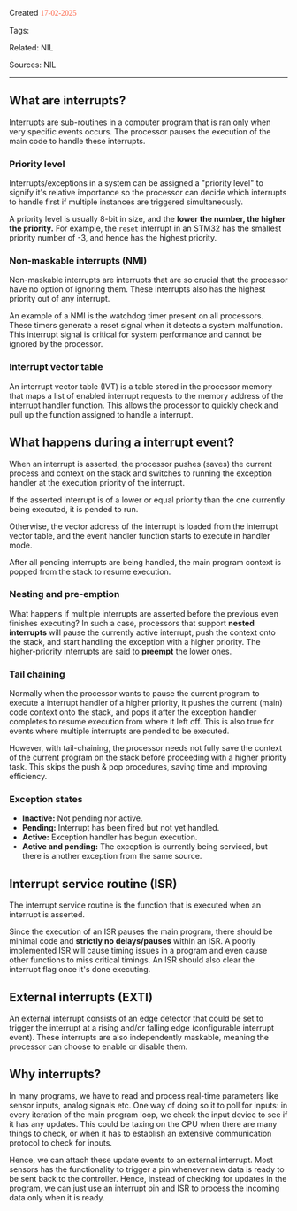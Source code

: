 
Created <font style="color:tomato; font-family:Consolas;">17-02-2025</font>

Tags: 

Related: NIL

Sources: NIL

****

## What are interrupts?

Interrupts are sub-routines in a computer program that is ran only when very specific events occurs. The processor pauses the execution of the main code to handle these interrupts.

### Priority level

Interrupts/exceptions in a system can be assigned a "priority level" to signify it's relative importance so the processor can decide which interrupts to handle first if multiple instances are triggered simultaneously.

A priority level is usually 8-bit in size, and the **lower the number, the higher the priority.** For example, the `reset` interrupt in an STM32 has the smallest priority number of -3, and hence has the highest priority.

### Non-maskable interrupts (NMI)

Non-maskable interrupts are interrupts that are so crucial that the processor have no option of ignoring them. These interrupts also has the highest priority out of any interrupt.

An example of a NMI is the watchdog timer present on all processors. These timers generate a reset signal when it detects a system malfunction. This interrupt signal is critical for system performance and cannot be ignored by the processor.

### Interrupt vector table

An interrupt vector table (IVT) is a table stored in the processor memory that maps a list of enabled interrupt requests to the memory address of the interrupt handler function. This allows the processor to quickly check and pull up the function assigned to handle a interrupt.

## What happens during a interrupt event?

When an interrupt is asserted, the processor pushes (saves) the current process and context on the stack and switches to running the exception handler at the execution priority of the interrupt.

If the asserted interrupt is of a lower or equal priority than the one currently being executed, it is pended to run.

Otherwise, the vector address of the interrupt is loaded from the interrupt vector table, and the event handler function starts to execute in handler mode.

After all pending interrupts are being handled, the main program context is popped from the stack to resume execution.

### Nesting and pre-emption

What happens if multiple interrupts are asserted before the previous even finishes executing? In such a case, processors that support **nested interrupts** will pause the currently active interrupt, push the context onto the stack, and start handling the exception with a higher priority. The higher-priority interrupts are said to **preempt** the lower ones.

### Tail chaining

Normally when the processor wants to pause the current program to execute a interrupt handler of a higher priority, it pushes the current (main) code context onto the stack, and pops it after the exception handler completes to resume execution from where it left off. This is also true for events where multiple interrupts are pended to be executed.

However, with tail-chaining, the processor needs not fully save the context of the current program on the stack before proceeding with a higher priority task. This skips the push & pop procedures, saving time and improving efficiency.

### Exception states

- **Inactive:** Not pending nor active.
- **Pending:** Interrupt has been fired but not yet handled.
- **Active:** Exception handler has begun execution.
- **Active and pending:** The exception is currently being serviced, but there is another exception from the same source.


## Interrupt service routine (ISR)

The interrupt service routine is the function that is executed when an interrupt is asserted. 

Since the execution of an ISR pauses the main program, there should be minimal code and **strictly no delays/pauses** within an ISR. A poorly implemented ISR will cause timing issues in a program and even cause other functions to miss critical timings. An ISR should also clear the interrupt flag once it's done executing.

## External interrupts (EXTI)

An external interrupt consists of an edge detector that could be set to trigger the interrupt at a rising and/or falling edge (configurable interrupt event). These interrupts are also independently maskable, meaning the processor can choose to enable or disable them.

## Why interrupts?

In many programs, we have to read and process real-time parameters like sensor inputs, analog signals etc. One way of doing so it to poll for inputs: in every iteration of the main program loop, we check the input device to see if it has any updates. This could be taxing on the CPU when there are many things to check, or when it has to establish an extensive communication protocol to check for inputs.

Hence, we can attach these update events to an external interrupt. Most sensors has the functionality to trigger a pin whenever new data is ready to be sent back to the controller. Hence, instead of checking for updates in the program, we can just use an interrupt pin and ISR to process the incoming data only when it is ready.


